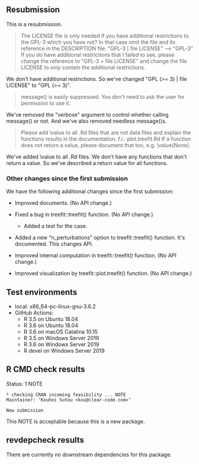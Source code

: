 ## Resubmission

This is a resubmission.

> The LICENSE file is only needed if you have additional restrictions to
> the GPL-3 which you have not? In that case omit the file and its
> reference in the DESCRIPTION file.
> "GPL-3 | file LICENSE" --> "GPL-3"
> If you do have additional restrictions that I failed to see, please
> change the reference to "GPL-3 + file LICENSE" and change the file
> LICENSE to *only* contain the additional restrictions.

We don't have additional restrictions. So we've changed "GPL (>= 3) |
file LICENSE" to "GPL (>= 3)".

> message() is easily suppressed. You don't need to ask the user for
> permission to use it.

We've removed the "verbose" argument to control whether calling
message() or not. And we've also removed needless message()s.

> Please add \value to all .Rd files that are not data files and explain
> the functions results in the documentation.
> f.i.: plot.treefit.Rd
> If a function does not return a value, please document that too,
> e.g. \value{None}.

We've added \value to all .Rd files. We don't have any functions that
don't return a value. So we've described a return value for all
functions.

### Other changes since the first submission

We have the following additional changes since the first submission:

  * Improved documents. (No API change.)

  * Fixed a bug in treefit::treefit() function. (No API change.)

    * Added a test for the case.

  * Added a new "n_perturbations" option to treefit::treefit() function.
    It's documented. This changes API.

  * Improved internal computation in treefit::treefit() function.
    (No API change.)

  * Improved visualization by treefit::plot.treefit() function.
    (No API change.)

## Test environments

* local: x86_64-pc-linux-gnu-3.6.2
* GitHub Actions:
  * R 3.5 on Ubuntu 18.04
  * R 3.6 on Ubuntu 18.04
  * R 3.6 on macOS Catalina 10.15
  * R 3.5 on Windows Server 2019
  * R 3.6 on Windows Server 2019
  * R devel on Windows Server 2019

## R CMD check results

Status: 1 NOTE

    * checking CRAN incoming feasibility ... NOTE
    Maintainer: ‘Kouhei Sutou <kou@clear-code.com>’

    New submission

This NOTE is acceptable because this is a new package.

## revdepcheck results

There are currently no downstream dependencies for this package.
